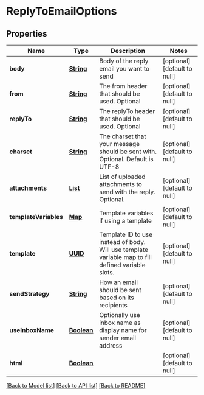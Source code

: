 # ReplyToEmailOptions
## Properties

Name | Type | Description | Notes
------------ | ------------- | ------------- | -------------
**body** | [**String**](string) | Body of the reply email you want to send | [optional] [default to null]
**from** | [**String**](string) | The from header that should be used. Optional | [optional] [default to null]
**replyTo** | [**String**](string) | The replyTo header that should be used. Optional | [optional] [default to null]
**charset** | [**String**](string) | The charset that your message should be sent with. Optional. Default is UTF-8 | [optional] [default to null]
**attachments** | [**List**](string) | List of uploaded attachments to send with the reply. Optional. | [optional] [default to null]
**templateVariables** | [**Map**](object) | Template variables if using a template | [optional] [default to null]
**template** | [**UUID**](UUID) | Template ID to use instead of body. Will use template variable map to fill defined variable slots. | [optional] [default to null]
**sendStrategy** | [**String**](string) | How an email should be sent based on its recipients | [optional] [default to null]
**useInboxName** | [**Boolean**](boolean) | Optionally use inbox name as display name for sender email address | [optional] [default to null]
**html** | [**Boolean**](boolean) |  | [optional] [default to null]

[[Back to Model list]](../README#documentation-for-models) [[Back to API list]](../README#documentation-for-api-endpoints) [[Back to README]](../README)

